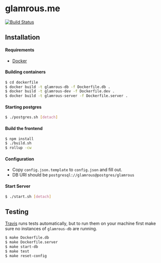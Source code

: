 glamrous.me 
===========
[![Build Status](https://travis-ci.org/DrewRomanyk/glamrous.me.svg?branch=master)](https://travis-ci.org/DrewRomanyk/glamrous.me)

## Installation

#### Requirements
* [Docker](https://www.docker.com)

#### Building containers
```bash
$ cd dockerfile
$ docker build -t glamrous-db -f Dockerfile.db .
$ docker build -t glamrous-dev -f Dockerfile.dev .
$ docker build -t glamrous-server -f Dockerfile.server .
```

#### Starting postgres
```bash
$ ./postgres.sh [detach]
```

#### Build the frontend
```bash
$ npm install
$ ./build.sh
$ rollup -cw
```

#### Configuration
 * Copy `config.json.template` to `config.json` and fill out.
 * DB URI should be `postgresql://glamrous@postgres/glamrous`

#### Start Server
```bash
$ ./start.sh [detach]
```

## Testing
[Travis](https://travis-ci.org/DrewRomanyk/glamrous.me) runs tests automatically, but to run them on your machine first make sure no instances
of `glamrous-db` are running.

```bash
$ make Dockerfile.db
$ make Dockerfile.server
$ make start-db
$ make test
$ make reset-config
```